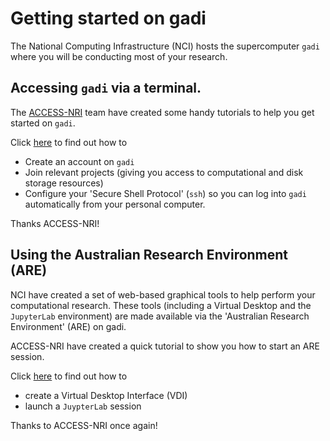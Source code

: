 # Getting started on gadi

The National Computing Infrastructure (NCI) hosts the supercomputer `gadi` where you will be conducting most of your research.

## Accessing `gadi` via a terminal.

The [ACCESS-NRI]([https://www.access-nri.org.au) team have created some handy tutorials to help you get started on `gadi`.

Click [here](https://docs.access-hive.org.au/getting_started/set_up_nci_account/) to find out how to 
- Create an account on `gadi`
- Join relevant projects (giving you access to computational and disk storage resources)
- Configure your 'Secure Shell Protocol' (`ssh`) so you can log into `gadi` automatically from your personal computer.

Thanks ACCESS-NRI!

## Using the Australian Research Environment (ARE)

NCI have created a set of web-based graphical tools to help perform your computational research. These tools (including a Virtual Desktop and the `JupyterLab` environment) are made available via the 'Australian Research Environment' (ARE) on gadi.

ACCESS-NRI have created a quick tutorial to show you how to start an ARE session.

Click [here](https://docs.access-hive.org.au/getting_started/are/) to find out how to 
- create a Virtual Desktop Interface (VDI)
- launch a `JuypterLab` session

Thanks to ACCESS-NRI once again!
